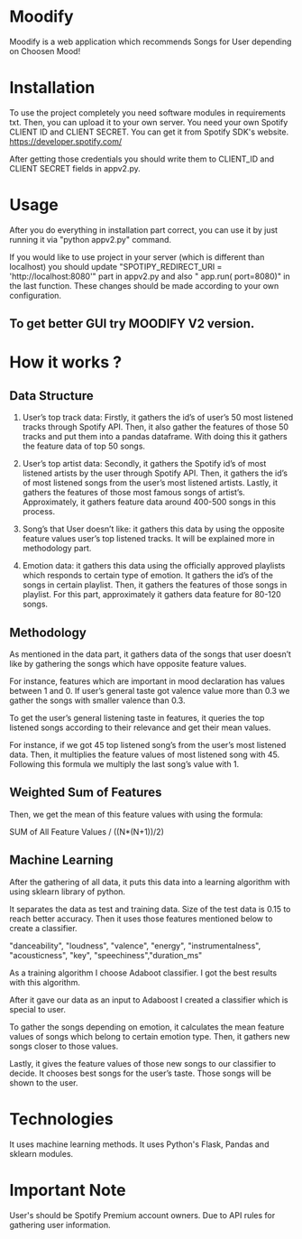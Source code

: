 # Moodify
Moodify is a web application which recommends Songs for User depending on Choosen Mood! 

# Installation
To use the project completely you need software modules in requirements txt. Then, you can upload it to your own server. 
You need your own Spotify CLIENT ID and CLIENT SECRET. You can get it from Spotify SDK's website.  https://developer.spotify.com/

After getting those credentials you should write them to CLIENT_ID and CLIENT SECRET fields in appv2.py. 
# Usage
After you do everything in installation part correct, you can use it by just running it via "python appv2.py" command. 

If you would like to use project in your server (which is different than localhost)
you should update "SPOTIPY_REDIRECT_URI = 'http://localhost:8080'" part in appv2.py and also " app.run( port=8080)" in the last function. 
These changes should be made according to your own configuration. 
## To get better GUI try MOODIFY V2 version.

# How it works  ?

## Data Structure
1) User’s top track data: Firstly, it gathers the id’s of user’s 50 most listened tracks  through  Spotify API. Then, it also gather the features of those 50 tracks and put them into a pandas dataframe. With doing this it gathers the feature data of top 50 songs. 

2) User’s top artist data: Secondly, it gathers the Spotify id’s of most listened artists by the user through Spotify API. Then, it gathers the id’s of most listened songs from the user’s most listened artists. Lastly, it gathers the features of those most famous songs of artist’s. Approximately, it gathers feature data around 400-500 songs in this process.

3) Song’s that User doesn’t like: it gathers this data by using the opposite feature values user’s top listened tracks. It will be explained more in methodology part. 

4) Emotion data: it gathers this data using the officially approved playlists which responds to certain type of emotion. It gathers the id’s of the songs in certain playlist. Then, it  gathers the features of those songs in playlist. For this part, approximately it gathers data feature for 80-120 songs. 

## Methodology

As mentioned in the data part, it gathers data of the songs that user doesn’t like by gathering the songs which have opposite feature values.
 
For instance, features which are important in mood declaration has values between 1 and 0. If user’s general taste got valence value more than 0.3 we gather the songs with smaller valence than 0.3.

To get the user’s general listening taste in features, it queries the top listened songs according to their relevance and  get their mean values. 

For instance, if we got 45 top listened song’s from the user’s most listened data. Then, it multiplies the feature values of most listened song with 45. Following this formula we multiply the last song’s value with 1. 

## Weighted Sum of Features
Then, we get the mean of this feature values with using the formula: 

SUM of All Feature Values / ((N*(N+1))/2)

## Machine Learning 
After the gathering of all data, it puts this data into a learning algorithm with using sklearn library of python. 

It separates the data as test and training data. Size of the test data is 0.15 to reach better accuracy. 
Then it uses those features mentioned below to create a classifier.

"danceability", "loudness", "valence", "energy", "instrumentalness", "acousticness", "key", "speechiness","duration_ms"

As a training algorithm I choose Adaboot classifier. I got the best results with this algorithm. 

After it gave our data as an input to Adaboost I created a classifier which is special to user. 

 
To gather the songs depending on emotion, it calculates the mean feature values of songs which belong to certain emotion type. Then, it gathers new songs closer to those  values. 

Lastly, it gives the feature values of those new songs to our classifier to decide. It chooses best songs for the user’s taste. Those songs will be shown to the user.  



# Technologies
It uses machine learning methods. 
It uses Python's Flask, Pandas and sklearn modules.
# Important Note
User's should be Spotify Premium account owners. Due to API rules for gathering user information.
